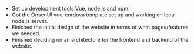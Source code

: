  - Set up development tools Vue, node.js and npm.
 - Got the OnsenUI vue-cordova template set up and working on local
   node.js server. 
  - Finished the initial design of the website in terms
   of what pages/features we needed. 
  - Finished deciding on an architecture for the frontend and backend of the website.
